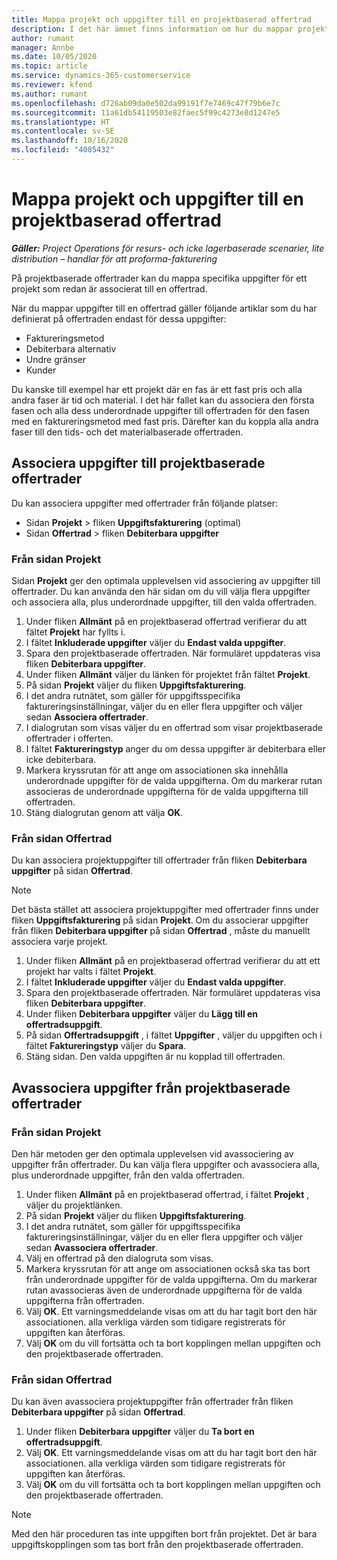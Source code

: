 ```yaml
---
title: Mappa projekt och uppgifter till en projektbaserad offertrad
description: I det här ämnet finns information om hur du mappar projekt och uppgifter till en projektbaserad uppgiftsrad.
author: rumant
manager: Annbe
ms.date: 10/05/2020
ms.topic: article
ms.service: dynamics-365-customerservice
ms.reviewer: kfend
ms.author: rumant
ms.openlocfilehash: d726ab09da0e502da99191f7e7469c47f79b6e7c
ms.sourcegitcommit: 11a61db54119503e82faec5f99c4273e8d1247e5
ms.translationtype: HT
ms.contentlocale: sv-SE
ms.lasthandoff: 10/16/2020
ms.locfileid: "4085432"
---
```

# <a name="map-projects-and-tasks-to-a-project-based-quote-line"></a>Mappa projekt och uppgifter till en projektbaserad offertrad

_**Gäller:** Project Operations för resurs- och icke lagerbaserade scenarier, lite distribution – handlar för att proforma-fakturering_

På projektbaserade offertrader kan du mappa specifika uppgifter för ett projekt som redan är associerat till en offertrad.

När du mappar uppgifter till en offertrad gäller följande artiklar som du har definierat på offertraden endast för dessa uppgifter:

- Faktureringsmetod
- Debiterbara alternativ
- Undre gränser
- Kunder

Du kanske till exempel har ett projekt där en fas är ett fast pris och alla andra faser är tid och material. I det här fallet kan du associera den första fasen och alla dess underordnade uppgifter till offertraden för den fasen med en faktureringsmetod med fast pris. Därefter kan du koppla alla andra faser till den tids- och det materialbaserade offertraden.

## <a name="associate-tasks-to-project-based-quote-lines"></a>Associera uppgifter till projektbaserade offertrader

Du kan associera uppgifter med offertrader från följande platser:

- Sidan **Projekt** > fliken **Uppgiftsfakturering** (optimal)
- Sidan **Offertrad** > fliken **Debiterbara uppgifter** 

### <a name="from-the-project-page"></a>Från sidan Projekt

Sidan **Projekt** ger den optimala upplevelsen vid associering av uppgifter till offertrader. Du kan använda den här sidan om du vill välja flera uppgifter och associera alla, plus underordnade uppgifter, till den valda offertraden.

1. Under fliken **Allmänt** på en projektbaserad offertrad verifierar du att fältet **Projekt** har fyllts i.
2. I fältet **Inkluderade uppgifter** väljer du **Endast valda uppgifter**.
3. Spara den projektbaserade offertraden. När formuläret uppdateras visa fliken **Debiterbara uppgifter**.
4. Under fliken **Allmänt** väljer du länken för projektet från fältet **Projekt**.
5. På sidan **Projekt** väljer du fliken **Uppgiftsfakturering**.
6. I det andra rutnätet, som gäller för uppgiftsspecifika faktureringsinställningar, väljer du en eller flera uppgifter och väljer sedan **Associera offertrader**.
7. I dialogrutan som visas väljer du en offertrad som visar projektbaserade offertrader i offerten.
8. I fältet **Faktureringstyp** anger du om dessa uppgifter är debiterbara eller icke debiterbara.
9. Markera kryssrutan för att ange om associationen ska innehålla underordnade uppgifter för de valda uppgifterna. Om du markerar rutan associeras de underordnade uppgifterna för de valda uppgifterna till offertraden.
10. Stäng dialogrutan genom att välja **OK**.

### <a name="from-the-quote-line-page"></a>Från sidan Offertrad

Du kan associera projektuppgifter till offertrader från fliken **Debiterbara uppgifter** på sidan **Offertrad**.

>[!NOTE]
>Det bästa stället att associera projektuppgifter med offertrader finns under fliken **Uppgiftsfakturering** på sidan **Projekt**. Om du associerar uppgifter från fliken **Debiterbara uppgifter** på sidan **Offertrad** , måste du manuellt associera varje projekt.

1. Under fliken **Allmänt** på en projektbaserad offertrad verifierar du att ett projekt har valts i fältet **Projekt**.
2. I fältet **Inkluderade uppgifter** väljer du **Endast valda uppgifter**.
3. Spara den projektbaserade offertraden. När formuläret uppdateras visa fliken **Debiterbara uppgifter**.
4. Under fliken **Debiterbara uppgifter** väljer du **Lägg till en offertradsuppgift**.
5. På sidan **Offertradsuppgift** , i fältet **Uppgifter** , väljer du uppgiften och i fältet **Faktureringstyp** väljer du **Spara**. 
6. Stäng sidan. Den valda uppgiften är nu kopplad till offertraden.

## <a name="disassociate-tasks-from-projectbased-quote-lines"></a>Avassociera uppgifter från projektbaserade offertrader

### <a name="from-the-project-page"></a>Från sidan Projekt

Den här metoden ger den optimala upplevelsen vid avassociering av uppgifter från offertrader. Du kan välja flera uppgifter och avassociera alla, plus underordnade uppgifter, från den valda offertraden.

1. Under fliken **Allmänt** på en projektbaserad offertrad, i fältet **Projekt** , väljer du projektlänken.
2. På sidan **Projekt** väljer du fliken **Uppgiftsfakturering**.
3. I det andra rutnätet, som gäller för uppgiftsspecifika faktureringsinställningar, väljer du en eller flera uppgifter och väljer sedan **Avassociera offertrader**.
4. Välj en offertrad på den dialogruta som visas.
5. Markera kryssrutan för att ange om associationen också ska tas bort från underordnade uppgifter för de valda uppgifterna. Om du markerar rutan avassocieras även de underordnade uppgifterna för de valda uppgifterna från offertraden.
6. Välj **OK**. Ett varningsmeddelande visas om att du har tagit bort den här associationen. alla verkliga värden som tidigare registrerats för uppgiften kan återföras. 
7. Välj **OK** om du vill fortsätta och ta bort kopplingen mellan uppgiften och den projektbaserade offertraden.

### <a name="from-the-quote-line-page"></a>Från sidan Offertrad

Du kan även avassociera projektuppgifter från offertrader från fliken **Debiterbara uppgifter** på sidan **Offertrad**.

1. Under fliken **Debiterbara uppgifter** väljer du **Ta bort en offertradsuppgift**.
2. Välj **OK**. Ett varningsmeddelande visas om att du har tagit bort den här associationen. alla verkliga värden som tidigare registrerats för uppgiften kan återföras. 
3. Välj **OK** om du vill fortsätta och ta bort kopplingen mellan uppgiften och den projektbaserade offertraden.

>[!NOTE]
> Med den här proceduren tas inte uppgiften bort från projektet. Det är bara uppgiftskopplingen som tas bort från den projektbaserade offertraden.
